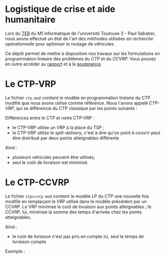 Logistique de crise et aide humanitaire
===========================

Lors du [TER](https://sites.google.com/site/term1info/) du M1 informatique de l'université Toulouse 3 - Paul Sabatier, nous avons effectué un état de l'art des méthodes utilisées en *recherche opérationnelle* pour optimiser le routage de véhicules.

Ce dépôt permet de mettre à disposition nos travaux sur les formulations en programmation linéaire des problèmes du *CTP* et du *CCVRP*. Vous pouvez en outre accéder au [rapport](https://github.com/aheba/ctp/blob/master/rapport-ter-aide-humanitaire.pdf) et à la [soutenance](https://github.com/aheba/ctp/blob/master/soutenance-ter-aide-humanitaire.pdf).

# Le CTP-VRP
Le fichier `ctp.mod` contient le modèle en programmation linéaire du CTP modifié que nous avons utilisé comme référence. Nous l'avons appelé *CTP-VRP*, qui se différencie du CTP classique par les points suivants :

Différences entre le CTP et notre CTP-VRP :

- le CTP-VRP utilise un VRP à la place du TSP ; 
- le CTP-VRP utilise le *split-delivery*, c'est à dire qu'un point à couvrir peut être distribué par deux points atteignables différents

Ainsi :

- plusieurs véhicules peuvent être utilisés,
- seul le coût de livraison est minimisé.


# Le CTP-CCVRP
Le fichier `ctpccvrp.mod` contient le modèle LP du CTP une nouvelle fois modifié en remplaçant le VRP utilisé dans le modèle précédent par un CCVRP. Le VRP minimise le coût de livraison aux points atteignables ; le CCVRP, lui, minimise la somme des temps d'arrivée chez les points atteignables.

Ainsi :
- le coût de livraison n'est pas pris en compte ici, seul le temps de livraison compte

Exemple :
